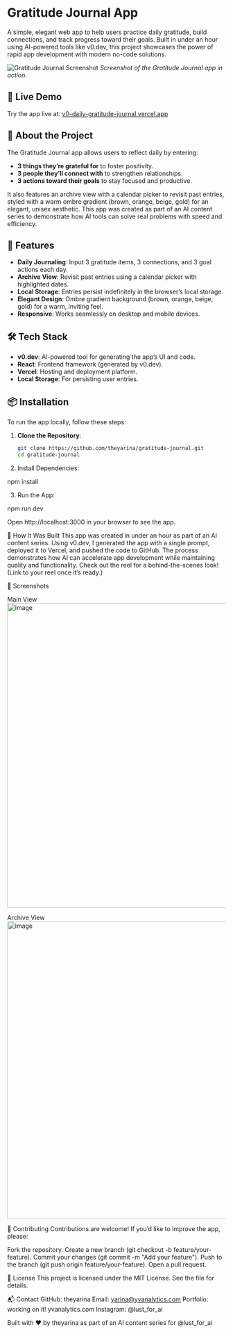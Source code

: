 # Gratitude Journal App

A simple, elegant web app to help users practice daily gratitude, build connections, and track progress toward their goals. Built in under an hour using AI-powered tools like v0.dev, this project showcases the power of rapid app development with modern no-code solutions.

![Gratitude Journal Screenshot](https://snipboard.io/2ZurI3.jpg) 
*Screenshot of the Gratitude Journal app in action.*

## 🌟 Live Demo
Try the app live at: [v0-daily-gratitude-journal.vercel.app](https://v0-daily-gratitude-journal.vercel.app/)

## 📖 About the Project
The Gratitude Journal app allows users to reflect daily by entering:
- **3 things they’re grateful for** to foster positivity.
- **3 people they’ll connect with** to strengthen relationships.
- **3 actions toward their goals** to stay focused and productive.

It also features an archive view with a calendar picker to revisit past entries, styled with a warm ombre gradient (brown, orange, beige, gold) for an elegant, unisex aesthetic. This app was created as part of an AI content series to demonstrate how AI tools can solve real problems with speed and efficiency.

## 🚀 Features
- **Daily Journaling**: Input 3 gratitude items, 3 connections, and 3 goal actions each day.
- **Archive View**: Revisit past entries using a calendar picker with highlighted dates.
- **Local Storage**: Entries persist indefinitely in the browser’s local storage.
- **Elegant Design**: Ombre gradient background (brown, orange, beige, gold) for a warm, inviting feel.
- **Responsive**: Works seamlessly on desktop and mobile devices.

## 🛠️ Tech Stack
- **v0.dev**: AI-powered tool for generating the app’s UI and code.
- **React**: Frontend framework (generated by v0.dev).
- **Vercel**: Hosting and deployment platform.
- **Local Storage**: For persisting user entries.

## 📦 Installation
To run the app locally, follow these steps:

1. **Clone the Repository**:
   ```bash
   git clone https://github.com/theyarina/gratitude-journal.git
   cd gratitude-journal

2. Install Dependencies:

  npm install

3. Run the App:

  npm run dev

Open http://localhost:3000 in your browser to see the app.


🎥 How It Was Built
This app was created in under an hour as part of an AI content series. Using v0.dev, I generated the app with a single prompt, deployed it to Vercel, and pushed the code to GitHub. The process demonstrates how AI can accelerate app development while maintaining quality and functionality. Check out the reel for a behind-the-scenes look! (Link to your reel once it’s ready.)

📸 Screenshots

Main View	
<img width="701" alt="image" src="https://github.com/user-attachments/assets/d88a3fe5-f0e4-462c-ae02-937d00fb622a" />


Archive View
<img width="685" alt="image" src="https://github.com/user-attachments/assets/675c9f6f-e8b0-451b-9e1c-5aec0d525077" />

	
🤝 Contributing
Contributions are welcome! If you’d like to improve the app, please:

Fork the repository.
Create a new branch (git checkout -b feature/your-feature).
Commit your changes (git commit -m "Add your feature").
Push to the branch (git push origin feature/your-feature).
Open a pull request.

📜 License
This project is licensed under the MIT License. See the  file for details.

📬 Contact
GitHub: theyarina
Email: yarina@yvanalytics.com
Portfolio: working on it! yvanalytics.com
Instagram: @lust_for_ai

Built with ❤️ by theyarina as part of an AI content series for @lust_for_ai
